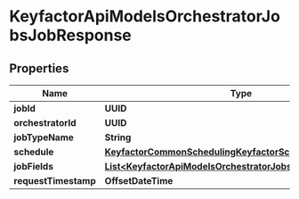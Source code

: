 

# KeyfactorApiModelsOrchestratorJobsJobResponse


## Properties

| Name | Type | Description | Notes |
|------------ | ------------- | ------------- | -------------|
|**jobId** | **UUID** |  |  [optional] |
|**orchestratorId** | **UUID** |  |  [optional] |
|**jobTypeName** | **String** |  |  [optional] |
|**schedule** | [**KeyfactorCommonSchedulingKeyfactorSchedule**](KeyfactorCommonSchedulingKeyfactorSchedule.md) |  |  [optional] |
|**jobFields** | [**List&lt;KeyfactorApiModelsOrchestratorJobsJobFieldResponse&gt;**](KeyfactorApiModelsOrchestratorJobsJobFieldResponse.md) |  |  [optional] |
|**requestTimestamp** | **OffsetDateTime** |  |  [optional] |



